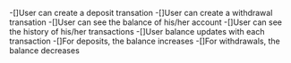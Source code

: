 -[]User can create a deposit transation
-[]User can create a withdrawal transation
-[]User can see the balance of his/her account
-[]User can see the history of his/her transactions
-[]User balance updates with each transaction
-[]For deposits, the balance increases
-[]For withdrawals, the balance decreases
